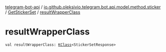 [telegram-bot-api](../../index.md) / [io.github.oleksivio.telegram.bot.api.model.method.sticker](../index.md) / [GetStickerSet](index.md) / [resultWrapperClass](./result-wrapper-class.md)

# resultWrapperClass

`val resultWrapperClass: `[`KClass`](https://kotlinlang.org/api/latest/jvm/stdlib/kotlin.reflect/-k-class/index.html)`<StickerSetResponse>`